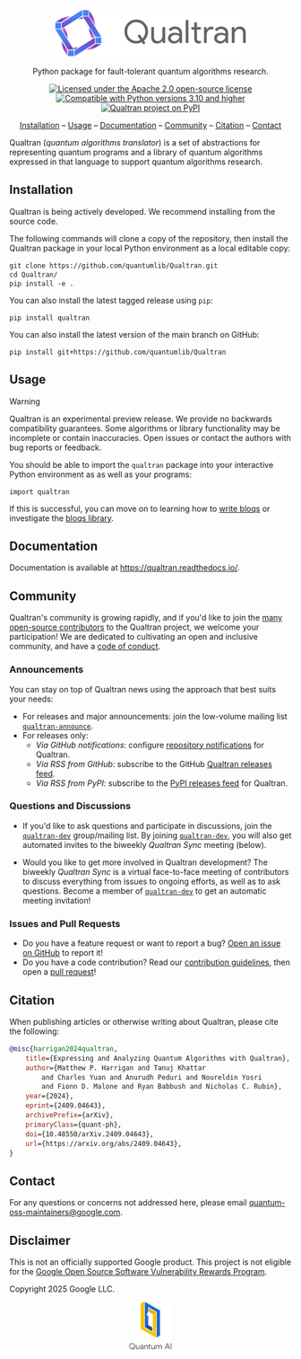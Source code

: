 <!-- # Qualtran (title omitted because our logo acts as the title) -->

<div align="center">
<img alt="Qualtran logo" width="340px" src="docs/_static/qualtran-logo-mode-sensitive.svg">
<br>

Python package for fault-tolerant quantum algorithms research.

[![Licensed under the Apache 2.0 open-source license](https://img.shields.io/badge/License-Apache%202.0-3c60b1.svg?logo=opensourceinitiative\&logoColor=white\&style=flat-square)](https://github.com/quantumlib/qualtran/blob/main/LICENSE)
[![Compatible with Python versions 3.10 and higher](https://img.shields.io/badge/Python-3.10+-6828b2.svg?style=flat-square&logo=python&logoColor=white)](https://www.python.org/downloads/)
[![Qualtran project on PyPI](https://img.shields.io/pypi/v/qualtran.svg?logo=python&logoColor=white&label=PyPI&style=flat-square&color=9d3bb8)](https://pypi.org/project/qualtran)

[Installation](#installation) &ndash;
[Usage](#usage) &ndash;
[Documentation](#documentation) &ndash;
[Community](#community) &ndash;
[Citation](#citation) &ndash;
[Contact](#contact)

</div>

Qualtran (_quantum algorithms translator_) is a set of abstractions for representing quantum
programs and a library of quantum algorithms expressed in that language to support quantum
algorithms research.

## Installation

Qualtran is being actively developed. We recommend installing from the source code.

The following commands will clone a copy of the repository, then install the Qualtran package in
your local Python environment as a local editable copy:

```shell
git clone https://github.com/quantumlib/Qualtran.git
cd Qualtran/
pip install -e .
```

You can also install the latest tagged release using `pip`:

```shell
pip install qualtran
```

You can also install the latest version of the main branch on GitHub:

```shell
pip install git+https://github.com/quantumlib/Qualtran
```

## Usage

> [!WARNING]
> Qualtran is an experimental preview release. We provide no backwards compatibility guarantees.
> Some algorithms or library functionality may be incomplete or contain inaccuracies. Open issues or
> contact the authors with bug reports or feedback.

You should be able to import the `qualtran` package into your interactive Python environment as
as well as your programs:

```shell
import qualtran
```

If this is successful, you can move on to learning how to
[write bloqs](https://qualtran.readthedocs.io/en/latest/_infra/Bloqs-Tutorial.html) or investigate
the [bloqs library](https://qualtran.readthedocs.io/en/latest/bloqs/index.html#bloqs-library).

## Documentation

Documentation is available at https://qualtran.readthedocs.io/.

## Community

Qualtran's community is growing rapidly, and if you'd like to join the [many open-source
contributors] to the Qualtran project, we welcome your participation! We are dedicated to
cultivating an open and inclusive community, and have a [code of conduct].

[many open-source contributors]: https://github.com/quantumlib/Qualtran/graphs/contributors
[code of conduct]: https://github.com/quantumlib/Qualtran/blob/main/CODE_OF_CONDUCT.md

### Announcements

You can stay on top of Qualtran news using the approach that best suits your needs:

*   For releases and major announcements: join the low-volume mailing list [`qualtran-announce`].
*   For releases only:
    *   *Via GitHub notifications*: configure [repository notifications] for Qualtran.
    *   *Via RSS from GitHub*: subscribe to the GitHub [Qualtran releases feed].
    *   *Via RSS from PyPI*: subscribe to the [PyPI releases feed] for Qualtran.

[`qualtran-announce`]: https://groups.google.com/g/qualtran-announce
[repository notifications]: https://docs.github.com/github/managing-subscriptions-and-notifications-on-github/configuring-notifications
[Qualtran releases feed]: https://github.com/quantumlib/Qualtran/releases.atom
[PyPI releases feed]: https://pypi.org/rss/project/qualtran/releases.xml

### Questions and Discussions

*   If you'd like to ask questions and participate in discussions, join the [`qualtran-dev`]
    group/mailing list. By joining [`qualtran-dev`], you will also get automated invites to the
    biweekly _Qualtran Sync_ meeting (below).

*   Would you like to get more involved in Qualtran development? The biweekly _Qualtran Sync_
    is a virtual face-to-face meeting of contributors to discuss everything from issues to
    ongoing efforts, as well as to ask questions. Become a member of [`qualtran-dev`] to get
    an automatic meeting invitation!

[`qualtran-dev`]: https://groups.google.com/g/qualtran-dev

### Issues and Pull Requests

*   Do you have a feature request or want to report a bug? [Open an issue on
    GitHub] to report it!
*   Do you have a code contribution? Read our [contribution guidelines], then
    open a [pull request]!

[Open an issue on GitHub]: https://github.com/quantumlib/Qualtran/issues/new/choose
[contribution guidelines]: https://github.com/quantumlib/Qualtran/blob/main/CONTRIBUTING.md
[pull request]: https://help.github.com/articles/about-pull-requests

## Citation<a name="how-to-cite"></a>

When publishing articles or otherwise writing about Qualtran, please cite the following:

```bibtex
@misc{harrigan2024qualtran,
    title={Expressing and Analyzing Quantum Algorithms with Qualtran},
    author={Matthew P. Harrigan and Tanuj Khattar
        and Charles Yuan and Anurudh Peduri and Noureldin Yosri
        and Fionn D. Malone and Ryan Babbush and Nicholas C. Rubin},
    year={2024},
    eprint={2409.04643},
    archivePrefix={arXiv},
    primaryClass={quant-ph},
    doi={10.48550/arXiv.2409.04643},
    url={https://arxiv.org/abs/2409.04643},
}
```

## Contact

For any questions or concerns not addressed here, please email quantum-oss-maintainers@google.com.

## Disclaimer

This is not an officially supported Google product.
This project is not eligible for the [Google Open Source Software Vulnerability Rewards
Program](https://bughunters.google.com/open-source-security).

Copyright 2025 Google LLC.

<div align="center">
  <a href="https://quantumai.google">
    <img width="15%" alt="Google Quantum AI"
         src="./docs/_static/quantum-ai-vertical.svg">
  </a>
</div>
